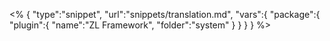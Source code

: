 <% {
	"type":"snippet", "url":"snippets/translation.md", "vars":{
		"package":{
			"plugin":{
				"name":"ZL Framework",
				"folder":"system"
			}
		}
	}
} %>